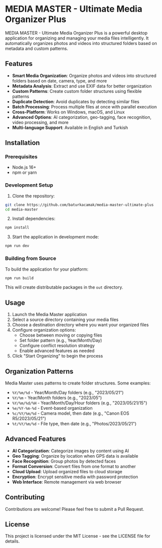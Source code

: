 # MEDIA MASTER - Ultimate Media Organizer Plus

MEDIA MASTER - Ultimate Media Organizer Plus is a powerful desktop application for organizing and managing your media files intelligently. It automatically organizes photos and videos into structured folders based on metadata and custom patterns.

## Features

- **Smart Media Organization**: Organize photos and videos into structured folders based on date, camera, type, and more
- **Metadata Analysis**: Extract and use EXIF data for better organization
- **Custom Patterns**: Create custom folder structures using flexible patterns
- **Duplicate Detection**: Avoid duplicates by detecting similar files
- **Batch Processing**: Process multiple files at once with parallel execution
- **Cross-Platform**: Works on Windows, macOS, and Linux
- **Advanced Options**: AI categorization, geo-tagging, face recognition, video processing, and more
- **Multi-language Support**: Available in English and Turkish

## Installation

### Prerequisites

- Node.js 16+
- npm or yarn

### Development Setup

1. Clone the repository:
```bash
git clone https://github.com/baturkacamak/media-master-ultimate-plus
cd media-master
```

2. Install dependencies:
```bash
npm install
```

3. Start the application in development mode:
```bash
npm run dev
```

### Building from Source

To build the application for your platform:

```bash
npm run build
```

This will create distributable packages in the `out` directory.

## Usage

1. Launch the Media Master application
2. Select a source directory containing your media files
3. Choose a destination directory where you want your organized files
4. Configure organization options:
   - Choose between moving or copying files
   - Set folder pattern (e.g., Year/Month/Day)
   - Configure conflict resolution strategy
   - Enable advanced features as needed
5. Click "Start Organizing" to begin the process

## Organization Patterns

Media Master uses patterns to create folder structures. Some examples:

- `%Y/%m/%d` - Year/Month/Day folders (e.g., "2023/05/21")
- `%Y/%m` - Year/Month folders (e.g., "2023/05")
- `%Y/%m/%d/%H` - Year/Month/Day/Hour folders (e.g., "2023/05/21/15")
- `%e/%Y-%m-%d` - Event-based organization
- `%c/%Y/%m/%d` - Camera model, then date (e.g., "Canon EOS R5/2023/05/21")
- `%t/%Y/%m/%d` - File type, then date (e.g., "Photos/2023/05/21")

## Advanced Features

- **AI Categorization**: Categorize images by content using AI
- **Geo Tagging**: Organize by location when GPS data is available
- **Face Recognition**: Group photos by detected faces
- **Format Conversion**: Convert files from one format to another
- **Cloud Upload**: Upload organized files to cloud storage
- **Encryption**: Encrypt sensitive media with password protection
- **Web Interface**: Remote management via web browser

## Contributing

Contributions are welcome! Please feel free to submit a Pull Request.

## License

This project is licensed under the MIT License - see the LICENSE file for details.
